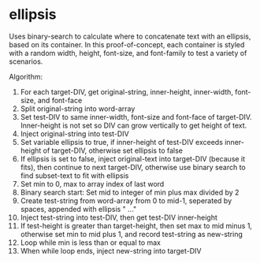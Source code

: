 # ellipsis
Uses binary-search to calculate where to concatenate text with an ellipsis, based on its container.
In this proof-of-concept, each container is styled with a random width, height, font-size, and font-family to test a variety of scenarios.

Algorithm:

1. For each target-DIV, get original-string, inner-height, inner-width, font-size, and font-face
2. Split original-string into word-array
3. Set test-DIV to same inner-width, font-size and font-face of target-DIV. Inner-height is not set so DIV can grow vertically to get height of text.
4. Inject original-string into test-DIV
5. Set variable ellipsis to true, if inner-height of test-DIV exceeds inner-height of target-DIV, otherwise set ellipsis to false
6. If ellipsis is set to false, inject original-text into target-DIV (because it fits), then continue to next target-DIV, otherwise use binary search to find subset-text to fit with ellipsis
7. Set min to 0, max to array index of last word
8. Binary search start: Set mid to integer of min plus max divided by 2
9. Create test-string from word-array from 0 to mid-1, seperated by spaces, appended with ellipsis " ..."
10. Inject test-string into test-DIV, then get test-DIV inner-height
11. If test-height is greater than target-height, then set max to mid minus 1, otherwise set min to mid plus 1, and record test-string as new-string
12. Loop while min is less than or equal to max
13. When while loop ends, inject new-string into target-DIV
